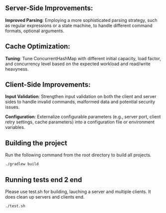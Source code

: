 ## Server-Side Improvements:

**Improved Parsing**: Employing a more sophisticated parsing strategy, such as regular expressions or a state machine, to handle different command formats, optional arguments.

## Cache Optimization:

**Tuning**: Tune ConcurrentHashMap with different initial capacity, load factor, and concurrency level based on the expected workload and read/write heavyness.

## Client-Side Improvements:

**Input Validation**: Strengthen input validation on both the client and server sides to handle invalid commands, malformed data and potential security issues.

**Configuration**: Externalize configurable parameters (e.g., server port, client retry settings, cache parameters) into a configuration file or environment variables.
 

## Building the project

Run the following command from the root directory to build all projects.

```bash
./gradlew build
``` 

## Running tests end 2 end

 Please use test.sh for building, lauching a server and multiple clients. It does clean up servers and clients end.

```bash
./test.sh 
```
